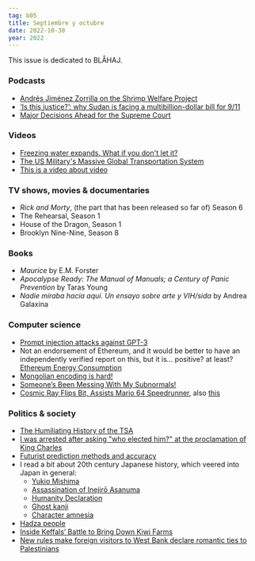 ```yaml
---
tag: b05
title: Septiembre y octubre
date: 2022-10-30
year: 2022
---
```


This issue is dedicated to BLÅHAJ.

### Podcasts

- [Andrés Jiménez Zorrilla on the Shrimp Welfare Project](https://80000hours.org/after-hours-podcast/episodes/andres-jimenez-zorrilla-shrimp-welfare-project/)
- [‘Is this justice?’: why Sudan is facing a multibillion-dollar bill for 9/11](https://www.theguardian.com/news/audio/2022/sep/12/is-this-justice-why-sudan-is-facing-a-multibillion-dollar-bill-for-911-podcast)
- [Major Decisions Ahead for the Supreme Court](https://www.newyorker.com/podcast/politics-and-more/major-decisions-ahead-for-the-supreme-court)

### Videos

- [Freezing water expands. What if you don't let it?](https://www.youtube.com/watch?v=_bcfxty39Cw)
- [The US Military's Massive Global Transportation System](https://www.youtube.com/watch?v=iIpPuJ_r8Xg)
- [This is a video about video](https://www.youtube.com/watch?v=ztYNir9BDoY)

### TV shows, movies & documentaries

- *Rick and Morty*, (the part that has been released so far of) Season 6
- The Rehearsal, Season 1
- House of the Dragon, Season 1
- Brooklyn Nine-Nine, Season 8

### Books

- *Maurice* by E.M. Forster
- *Apocalypse Ready: The Manual of Manuals; a Century of Panic Prevention* by Taras Young
- *Nadie miraba hacia aquí. Un ensayo sobre arte y VIH/sida* by Andrea Galaxina

### Computer science

- [Prompt injection attacks against GPT-3](https://simonwillison.net/2022/Sep/12/prompt-injection/)
- Not an endorsement of Ethereum, and it would be better to have an independently verified report on this, but it is... positive? at least? [Ethereum Energy Consumption](https://ethereum.org/en/energy-consumption/)
- [Mongolian encoding is hard!](https://threadreaderapp.com/thread/1407782738413817858.html)
- [Someone’s Been Messing With My Subnormals!](https://moyix.blogspot.com/2022/09/someones-been-messing-with-my-subnormals.html)
- [Cosmic Ray Flips Bit, Assists Mario 64 Speedrunner](https://hackaday.com/2021/02/17/cosmic-ray-flips-bit-assists-mario-64-speedrunner/), also [this](https://www.youtube.com/watch?&v=HhH-UsSz69M)


### Politics & society

- [The Humiliating History of the TSA](https://www.theverge.com/c/23311333/tsa-history-airport-security-theater-homeland)
- [I was arrested after asking "who elected him?" at the proclamation of King Charles](https://bright-green.org/2022/09/11/i-was-arrested-after-asking-who-elected-him-at-the-proclamation-of-king-charles/)
- [Futurist prediction methods and accuracy](https://danluu.com/futurist-predictions/)
- I read a bit about 20th century Japanese history, which veered into Japan in general:
    - [Yukio Mishima](https://en.wikipedia.org/wiki/Yukio_Mishima)
    - [Assassination of Inejirō Asanuma](https://en.wikipedia.org/wiki/Assassination_of_Inejir%C5%8D_Asanuma)
    - [Humanity Declaration](https://en.wikipedia.org/wiki/Humanity_Declaration)
    - [Ghost kanji](https://en.wikipedia.org/wiki/JIS_X_0208#Kanji_from_unknown_sources)
    - [Character amnesia](https://en.wikipedia.org/wiki/Character_amnesia)
- [Hadza people](https://en.wikipedia.org/wiki/Hadza_people)
- [Inside Keffals’ Battle to Bring Down Kiwi Farms](https://www.vice.com/en/article/xgyagd/keffals-kiwi-farms)
- [New rules make foreign visitors to West Bank declare romantic ties to Palestinians](https://www.washingtonpost.com/world/2022/09/03/west-bank-israel-rules-relationships-palestinians/)
